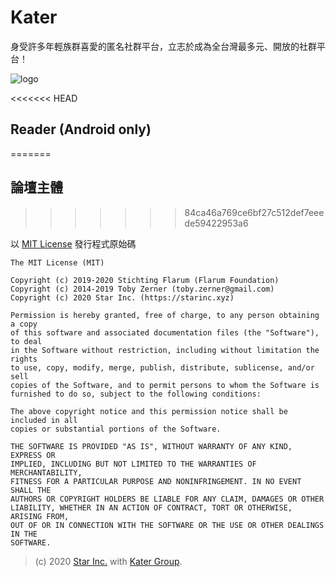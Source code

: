 # Kater

身受許多年輕族群喜愛的匿名社群平台，立志於成為全台灣最多元、開放的社群平台！

![logo](simple-logo.svg)

<<<<<<< HEAD
## Reader (Android only)
=======
## 論壇主體
>>>>>>> 84ca46a769ce6bf27c512def7eeede59422953a6

以 [MIT License](LICENSE) 發行程式原始碼

    The MIT License (MIT)

    Copyright (c) 2019-2020 Stichting Flarum (Flarum Foundation)
    Copyright (c) 2014-2019 Toby Zerner (toby.zerner@gmail.com)
    Copyright (c) 2020 Star Inc. (https://starinc.xyz)

    Permission is hereby granted, free of charge, to any person obtaining a copy
    of this software and associated documentation files (the "Software"), to deal
    in the Software without restriction, including without limitation the rights
    to use, copy, modify, merge, publish, distribute, sublicense, and/or sell
    copies of the Software, and to permit persons to whom the Software is
    furnished to do so, subject to the following conditions:

    The above copyright notice and this permission notice shall be included in all
    copies or substantial portions of the Software.

    THE SOFTWARE IS PROVIDED "AS IS", WITHOUT WARRANTY OF ANY KIND, EXPRESS OR
    IMPLIED, INCLUDING BUT NOT LIMITED TO THE WARRANTIES OF MERCHANTABILITY,
    FITNESS FOR A PARTICULAR PURPOSE AND NONINFRINGEMENT. IN NO EVENT SHALL THE
    AUTHORS OR COPYRIGHT HOLDERS BE LIABLE FOR ANY CLAIM, DAMAGES OR OTHER
    LIABILITY, WHETHER IN AN ACTION OF CONTRACT, TORT OR OTHERWISE, ARISING FROM,
    OUT OF OR IN CONNECTION WITH THE SOFTWARE OR THE USE OR OTHER DEALINGS IN THE
    SOFTWARE.

> (c) 2020 [Star Inc.](https://starinc.xyz) with [Kater Group](https://kater.me).
